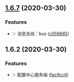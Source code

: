 ## [1.6.7](https://github.com/jason-live/scloud-config-server/compare/v1.6.2...v1.6.7) (2020-03-30)


### Features

* :sparkles: 消息总线：bus ([c059685](https://github.com/jason-live/scloud-config-server/commit/c0596858977c0551721bdd3c4e0e85c8c8c37cdd))



## 1.6.2 (2020-03-30)


### Features

* :sparkles: 配置中心服务端 ([fac9cc6](https://github.com/jason-live/scloud-config-server/commit/fac9cc68d990f9d4410bb5b6faa936d4f0495838))



